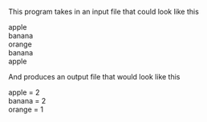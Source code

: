 This program takes in an input file that could look like this
  
apple  
banana  
orange  
banana  
apple  
  
And produces an output file that would look like this  
  
apple = 2  
banana = 2  
orange = 1  
